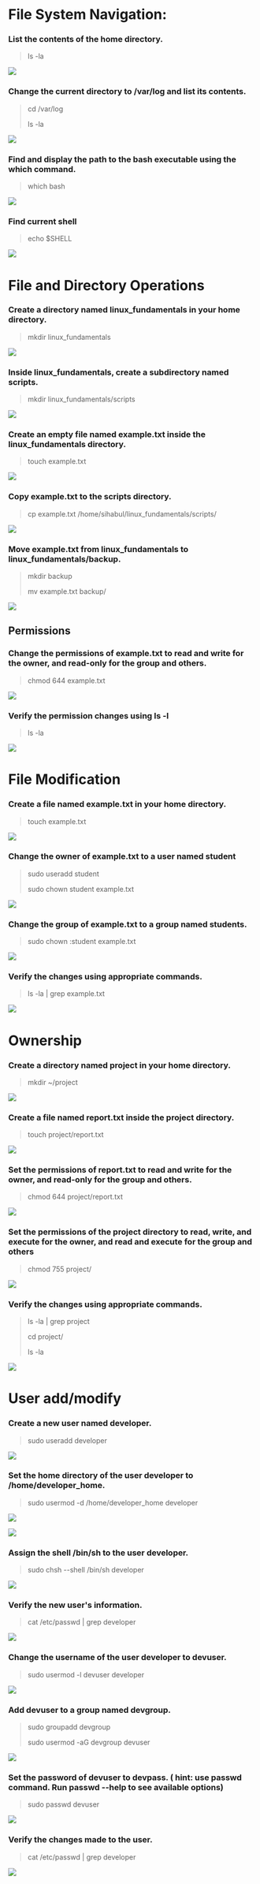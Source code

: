 # File System Navigation:

### List the contents of the home directory.

> ls -la

![](screenshots/List_content.png)

### Change the current directory to /var/log and list its contents.

> cd /var/log
>
> ls -la

![](screenshots/var_log.png)

### Find and display the path to the bash executable using the which command.

> which bash

![](screenshots/which_bash.png)

### Find current shell

> echo $SHELL

![](screenshots/current_shell.png)



# File and Directory Operations

### Create a directory named linux_fundamentals in your home directory.

> mkdir linux_fundamentals

![](screenshots/linux_fundamental_directory.png)

### Inside linux_fundamentals, create a subdirectory named scripts.

> mkdir linux_fundamentals/scripts

![](screenshots/subdir_scripts.png)

### Create an empty file named example.txt inside the linux_fundamentals directory.

> touch example.txt

![](screenshots/example_file.png)

### Copy example.txt to the scripts directory.

> cp example.txt /home/sihabul/linux_fundamentals/scripts/

![](screenshots/copy_file.png)

### Move example.txt from linux_fundamentals to linux_fundamentals/backup.

> mkdir backup
>
> mv example.txt backup/

![](screenshots/move_file.png)

## Permissions

### Change the permissions of example.txt to read and write for the owner, and read-only for the group and others.

> chmod 644 example.txt

![](screenshots/permissions.png)

### Verify the permission changes using ls -l

> ls -la

![](screenshots/permissions.png)

# File Modification

### Create a file named example.txt in your home directory.

> touch example.txt

![](screenshots/create_file.png)

### Change the owner of example.txt to a user named student

> sudo useradd student
>
> sudo chown student example.txt 

![](screenshots/permission_change.png)

### Change the group of example.txt to a group named students.

> sudo chown :student example.txt 

![](screenshots/group_change.png)

### Verify the changes using appropriate commands.

> ls -la | grep example.txt

![](screenshots/group_change.png)


# Ownership

### Create a directory named project in your home directory.

> mkdir ~/project

![](screenshots/create_directory.png)

### Create a file named report.txt inside the project directory.

> touch project/report.txt

![](screenshots/create_project_file.png)

### Set the permissions of report.txt to read and write for the owner, and read-only for the group and others.

> chmod 644 project/report.txt 

![](screenshots/change_file_permission.)

### Set the permissions of the project directory to read, write, and execute for the owner, and read and execute for the group and others

> chmod 755 project/

![](screenshots/change_group_permission.png)

### Verify the changes using appropriate commands.

> ls -la | grep project
>
> cd project/
> 
> ls -la

![](screenshots/verify_permission.png)

# User add/modify
### Create a new user named developer.

> sudo useradd developer

![](screenshots/user_add.png)

### Set the home directory of the user developer to /home/developer_home.

> sudo usermod -d /home/developer_home developer

![](screenshots/specify_homedir.png)

![](screenshots/specify_homedir2.png)

### Assign the shell /bin/sh to the user developer.

> sudo chsh --shell /bin/sh developer

![](screenshots/change_shell.png)

### Verify the new user's information.

> cat /etc/passwd | grep developer

![](screenshots/verify_devuser_info.png)

### Change the username of the user developer to devuser.

> sudo usermod -l devuser developer

![](screenshots/change_username.png)

### Add devuser to a group named devgroup.

> sudo groupadd devgroup
>
> sudo usermod -aG devgroup devuser

![](screenshots/group.png)

### Set the password of devuser to devpass. ( hint: use passwd command. Run passwd --help to see available options)

> sudo passwd devuser

![](screenshots/change_pass.png)

### Verify the changes made to the user.

> cat /etc/passwd | grep developer

![](screenshots/verify_devuser_newinfo.png)








